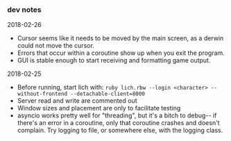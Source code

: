 ### dev notes

2018-02-26
* Cursor seems like it needs to be moved by the main screen, as a derwin could not move the cursor.
* Errors that occur within a coroutine show up when you exit the program.
* GUI is stable enough to start receiving and formatting game output.

2018-02-25
* Before running, start lich with: `ruby lich.rbw --login <character> --without-frontend --detachable-client=8000`
* Server read and write are commented out
* Window sizes and placement are only to facilitate testing
* asyncio works pretty well for "threading", but it's a bitch to debug-- if there's an error in a coroutine, only that coroutine crashes and doesn't complain. Try logging to file, or somewhere else, with the logging class.